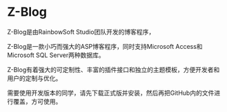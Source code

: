 Z-Blog
=============

Z-Blog是由RainbowSoft Studio团队开发的博客程序，

Z-Blog是一款小巧而强大的ASP博客程序，同时支持Microsoft Access和Microsoft SQL Server两种数据库。

Z-Blog有着强大的可定制性、丰富的插件接口和独立的主题模板，方便开发者和用户的定制与优化。

需要使用开发版本的同学，请先下载正式版并安装，然后再把GitHub内的文件进行覆盖，方可使用。
